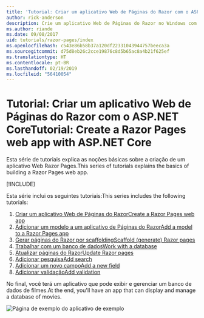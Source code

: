 ```yaml
---
title: 'Tutorial: Criar um aplicativo Web de Páginas do Razor com o ASP.NET Core'
author: rick-anderson
description: Crie um aplicativo Web de Páginas do Razor no Windows com o Visual Studio, ASP.NET Core e o EF Core.
ms.author: riande
ms.date: 09/08/2017
uid: tutorials/razor-pages/index
ms.openlocfilehash: c543e86b58b37a120df22331043944757beeca3a
ms.sourcegitcommit: d75d8eb26c2cce19876c8d5b65ac8a4b21f625ef
ms.translationtype: HT
ms.contentlocale: pt-BR
ms.lasthandoff: 02/19/2019
ms.locfileid: "56410054"
---
```

# <a name="tutorial-create-a-razor-pages-web-app-with-aspnet-core"></a><span data-ttu-id="a7b07-103">Tutorial: Criar um aplicativo Web de Páginas do Razor com o ASP.NET Core</span><span class="sxs-lookup"><span data-stu-id="a7b07-103">Tutorial: Create a Razor Pages web app with ASP.NET Core</span></span>

<span data-ttu-id="a7b07-104">Esta série de tutoriais explica as noções básicas sobre a criação de um aplicativo Web Razor Pages.</span><span class="sxs-lookup"><span data-stu-id="a7b07-104">This series of tutorials explains the basics of building a Razor Pages web app.</span></span> 

[!INCLUDE[](~/includes/advancedRP.md)]

<span data-ttu-id="a7b07-105">Esta série inclui os seguintes tutoriais:</span><span class="sxs-lookup"><span data-stu-id="a7b07-105">This series includes the following tutorials:</span></span>

1. [<span data-ttu-id="a7b07-106">Criar um aplicativo Web de Páginas do Razor</span><span class="sxs-lookup"><span data-stu-id="a7b07-106">Create a Razor Pages web app</span></span>](xref:tutorials/razor-pages/razor-pages-start)
1. [<span data-ttu-id="a7b07-107">Adicionar um modelo a um aplicativo de Páginas do Razor</span><span class="sxs-lookup"><span data-stu-id="a7b07-107">Add a model to a Razor Pages app</span></span>](xref:tutorials/razor-pages/model)
1. [<span data-ttu-id="a7b07-108">Gerar páginas do Razor por scaffolding</span><span class="sxs-lookup"><span data-stu-id="a7b07-108">Scaffold (generate) Razor pages</span></span>](xref:tutorials/razor-pages/page)
1. [<span data-ttu-id="a7b07-109">Trabalhar com um banco de dados</span><span class="sxs-lookup"><span data-stu-id="a7b07-109">Work with a database</span></span>](xref:tutorials/razor-pages/sql)
1. [<span data-ttu-id="a7b07-110">Atualizar páginas do Razor</span><span class="sxs-lookup"><span data-stu-id="a7b07-110">Update Razor pages</span></span>](xref:tutorials/razor-pages/da1)
1. [<span data-ttu-id="a7b07-111">Adicionar pesquisa</span><span class="sxs-lookup"><span data-stu-id="a7b07-111">Add search</span></span>](xref:tutorials/razor-pages/search)
1. [<span data-ttu-id="a7b07-112">Adicionar um novo campo</span><span class="sxs-lookup"><span data-stu-id="a7b07-112">Add a new field</span></span>](xref:tutorials/razor-pages/new-field)
1. [<span data-ttu-id="a7b07-113">Adicionar validação</span><span class="sxs-lookup"><span data-stu-id="a7b07-113">Add validation</span></span>](xref:tutorials/razor-pages/validation)

<span data-ttu-id="a7b07-114">No final, você terá um aplicativo que pode exibir e gerenciar um banco de dados de filmes.</span><span class="sxs-lookup"><span data-stu-id="a7b07-114">At the end, you'll have an app that can display and manage a database of movies.</span></span>

![Página de exemplo do aplicativo de exemplo](index/_static/sample-page.png)
